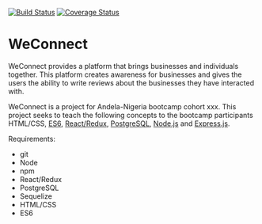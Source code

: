 [![Build Status](https://travis-ci.org/kyngsteev/WeConnect.svg?branch=master)](https://travis-ci.org/kyngsteev/WeConnect)
[![Coverage Status](https://coveralls.io/repos/github/kyngsteev/WeConnect/badge.svg)](https://coveralls.io/github/kyngsteev/WeConnect)

# WeConnect
WeConnect provides a platform that brings businesses and individuals together. This platform
creates awareness for businesses and gives the users the ability to write reviews about the
businesses they have interacted with.

WeConnect is a project for Andela-Nigeria bootcamp cohort xxx. This project seeks to teach the following concepts to the bootcamp participants HTML/CSS, [ES6], [React/Redux], [PostgreSQL], [Node.js] and [Express.js].

Requirements:
- git
- Node 
- npm
- React/Redux
- PostgreSQL
- Sequelize
- HTML/CSS
- ES6

[React/Redux]: http://facebook.github.io/react/
[ES6]: http://es6-features.org/
[PostgreSQL]: https://www.postgresql.org/
[Node.js]: https://nodejs.org/
[Express.js]: https://expressjs.com/
